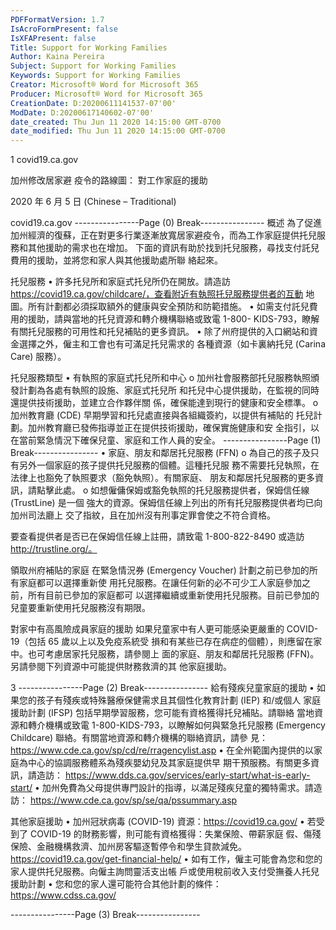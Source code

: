 ```yaml
---
PDFFormatVersion: 1.7
IsAcroFormPresent: false
IsXFAPresent: false
Title: Support for Working Families
Author: Kaina Pereira
Subject: Support for Working Families
Keywords: Support for Working Families
Creator: Microsoft® Word for Microsoft 365
Producer: Microsoft® Word for Microsoft 365
CreationDate: D:20200611141537-07'00'
ModDate: D:20200617140602-07'00'
date_created: Thu Jun 11 2020 14:15:00 GMT-0700
date_modified: Thu Jun 11 2020 14:15:00 GMT-0700
---
```

1 
covid19.ca.gov 
 
加州修改居家避
疫令的路線圖： 
對工作家庭的援助 
 
 
 
 
 
 
 
 
 
 
 
 
 
 
 
 
 
 
 
 
 
 
 
 
 
 
 
 
 
 
 
2020 年 6 月 5 日 
(Chinese – Traditional) 
 
covid19.ca.gov 
----------------Page (0) Break----------------
概述 
為了促進加州經濟的復蘇，正在對更多行業逐漸放寬居家避疫令，而為工作家庭提供托兒服
務和其他援助的需求也在增加。 
下面的資訊有助於找到托兒服務，尋找支付託兒費用的援助，並將您和家人與其他援助處所聯
絡起來。 
 
 
 
托兒服務 
• 許多托兒所和家庭式托兒所仍在開放。請造訪 
https://covid19.ca.gov/childcare/，查看附近有執照托兒服務提供者的互動
地圖。所有計劃都必須採取額外的健康與安全預防和防範措施。 
• 如需支付託兒費用的援助，請與當地的托兒資源和轉介機構聯絡或致電 1-800-
KIDS-793，瞭解有關托兒服務的可用性和托兒補貼的更多資訊。 
• 除了州府提供的入口網站和資金選擇之外，僱主和工會也有可滿足托兒需求的
各種資源（如卡裏納托兒 (Carina Care) 服務）。 
 
托兒服務類型 
• 有執照的家庭式托兒所和中心 
o 加州社會服務部托兒服務執照頒發計劃為各處有執照的設施、家庭式托兒所
和托兒中心提供援助，在監視的同時還提供技術援助，並建立合作夥伴關
係，確保能達到現行的健康和安全標準。 
o 加州教育廳 (CDE) 早期學習和托兒處直接與各組織簽約，以提供有補貼的
托兒計劃。加州教育廳已發佈指導並正在提供技術援助，確保實施健康和安
全指引，以在當前緊急情況下確保兒童、家庭和工作人員的安全。 
----------------Page (1) Break----------------
• 家庭、朋友和鄰居托兒服務 (FFN) 
o 為自己的孩子及只有另外一個家庭的孩子提供托兒服務的個體。這種托兒服
務不需要托兒執照，在法律上也豁免了執照要求（豁免執照）。有關家庭、
朋友和鄰居托兒服務的更多資訊，請點擊此處。 
o 如想僱傭保姆或豁免執照的托兒服務提供者，保姆信任線 (TrustLine) 是一個
強大的資源。保姆信任線上列出的所有托兒服務提供者均已向加州司法廳上
交了指紋，且在加州沒有刑事定罪會使之不符合資格。 
 
要查看提供者是否已在保姆信任線上註冊，請致電 1-800-822-8490 或造訪
http://trustline.org/。 
 
 
 
 
領取州府補貼的家庭 
在緊急情況券 (Emergency Voucher) 計劃之前已參加的所有家庭都可以選擇重新使
用托兒服務。在讓任何新的必不可少工人家庭參加之前，所有目前已參加的家庭都可
以選擇繼續或重新使用托兒服務。目前已參加的兒童要重新使用托兒服務沒有期限。 
 
 
 
對家中有高風險成員家庭的援助 
如果兒童家中有人更可能感染更嚴重的 COVID-19（包括 65 歲以上以及免疫系統受
損和有某些已存在病症的個體），則應留在家中。也可考慮居家托兒服務，請參閱上
面的家庭、朋友和鄰居托兒服務 (FFN)。另請參閱下列資源中可能提供財務救濟的其
他家庭援助。 
 
 
 
 
 
 
 
 
 
 
 
 
 
 
 
3 
----------------Page (2) Break----------------
給有殘疾兒童家庭的援助 
• 如果您的孩子有殘疾或特殊醫療保健需求且其個性化教育計劃 (IEP) 和/或個人
家庭援助計劃 (IFSP) 包括早期學習服務，您可能有資格獲得托兒補貼。請聯絡
當地資源和轉介機構或致電 1-800-KIDS-793，以瞭解如何與緊急托兒服務 
(Emergency Childcare) 聯絡。有關當地資源和轉介機構的聯絡資訊，請參
見：https://www.cde.ca.gov/sp/cd/re/rragencylist.asp 
• 在全州範圍內提供的以家庭為中心的協調服務體系為殘疾嬰幼兒及其家庭提供早
期干預服務。有關更多資訊，請造訪：
https://www.dds.ca.gov/services/early-start/what-is-early-start/ 
• 加州免費為父母提供專門設計的指導，以滿足殘疾兒童的獨特需求。請造訪：
https://www.cde.ca.gov/sp/se/qa/pssummary.asp 
 
 
其他家庭援助 
• 加州冠狀病毒 (COVID-19) 資源：https://covid19.ca.gov/ 
• 若受到了 COVID-19 的財務影響，則可能有資格獲得：失業保險、帶薪家庭
假、傷殘保險、金融機構救濟、加州房客驅逐暫停令和學生貸款減免。
https://covid19.ca.gov/get-financial-help/ 
• 如有工作，僱主可能會為您和您的家人提供托兒服務。向僱主詢問靈活支出帳
戶或使用稅前收入支付受撫養人托兒援助計劃 
• 您和您的家人還可能符合其他計劃的條件：
https://www.cdss.ca.gov/ 
 
 
 
 
 
 
----------------Page (3) Break----------------
